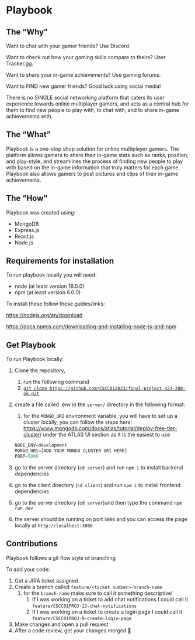# Playbook

 

## The “Why”

Want to chat with your gamer friends? Use Discord.

Want to check out how your gaming skills compare to theirs? User Tracker.gg.

Want to share your in-game achievements? Use gaming forums.

Want to FIND new gamer friends? Good luck using social media!

There is no SINGLE social networking platform that caters its user experience towards online multiplayer gamers, and acts as a central hub for them to find new people to play with, to chat with, and to share in-game achievements with.

## The “What”

Playbook is a one-stop shop solution for online multiplayer gamers. The platform allows gamers to share their in-game stats such as ranks, position, and play-style, and streamlines the process of finding new people to play with based on the in-game information that truly matters for each game. Playbook also allows gamers to post pictures and clips of their in-game achievements.

## The “How”

Playbook was created using:

- MongoDB
- Express.js
- React.js
- Node.js

## Requirements for installation

To run playbook locally you will need:

- node (at least version 16.0.0)
- npm (at least version 6.0.0)

To install these follow these guides/links:

https://nodejs.org/en/download

https://docs.npmjs.com/downloading-and-installing-node-js-and-npm

## Get Playbook

To run Playbook locally:

1. Clone the repository,
    1. run the following command
    2. [`git clone https://github.com/CSCC012023/final-project-s23-200-ok.git`](https://github.com/CSCC012023/final-project-s23-200-ok.git)
2. create a file called .env in the `server/`  directory in the following format:
    1. for the `MONGO_URI` environment variable, you will have to set up a cluster locally, you can follow the steps here: https://www.mongodb.com/docs/atlas/tutorial/deploy-free-tier-cluster/ under the ATLAS UI section as it is the easiest to use
    
    ```jsx
    NODE_ENV=development
    MONGO_URI=[ADD YOUR MONGO CLUSTER URI HERE]
    PORT=5000
    ```
    
3. go to the server directory (`cd server`)  and run `npm i` to install backend dependencies
4. go to  the client directory (`cd client`) and run `npm i` to install frontend dependencies
5. go to the server directory (`cd server`)and then type the command `npm run dev`
6. the server should be running on port `5000` and you can access the page locally at `http://localhost:3000`

## Contributions

Playbook follows a git flow style of branching

To add your code:

1. Get a JIRA ticket assigned
2. Create a branch called `feature/<ticket number>-branch-name`
    1. for the `branch-name` make sure to call it something descriptive!
        1. If I was working on a ticket to add chat notifications I could call it `feature/CSCC01PROJ-13-chat-notifications`
        2. If I was working on a ticket to create a login page I could call it `feature/CSCC01PROJ-9-create-login-page`
3. Make changes and open a pull request
4. After a code review, get your changes merged 🙂
